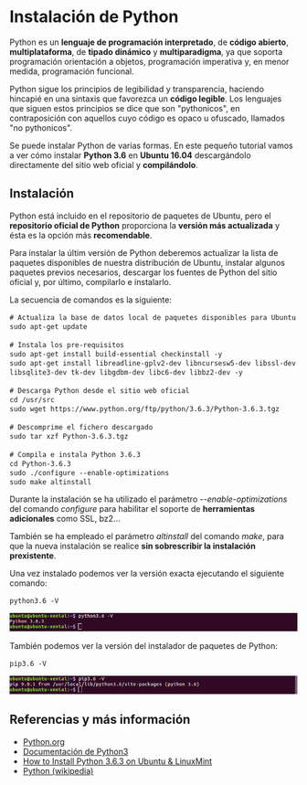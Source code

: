 # Instalación de Python

Python es un **lenguaje de programación interpretado**, de **código abierto**, **multiplataforma**, de **tipado dinámico** y **multiparadigma**, ya que soporta programación orientación a objetos, programación imperativa y, en menor medida, programación funcional. 

Python sigue los principios de legibilidad y transparencia, haciendo hincapié en una sintaxis que favorezca un **código legible**. Los lenguajes que siguen estos principios se dice que son "pythonicos", en contraposición con aquellos cuyo código es opaco u ofuscado, llamados "no pythonicos".

Se puede instalar Python de varias formas. En este pequeño tutorial vamos a ver cómo instalar **Python 3.6** en **Ubuntu 16.04** descargándolo directamente del sitio web oficial y **compilándolo**.

## Instalación

Python está incluido en el repositorio de paquetes de Ubuntu, pero el **repositorio oficial de Python** proporciona la **versión más actualizada** y ésta es la opción más **recomendable**.

Para instalar la últim versión de Python deberemos actualizar la lista de paquetes disponibles de nuestra distribución de Ubuntu, instalar algunos paquetes previos necesarios, descargar los fuentes de Python del sitio oficial y, por último, compilarlo e instalarlo.

La secuencia de comandos es la siguiente:

```	
# Actualiza la base de datos local de paquetes disponibles para Ubuntu
sudo apt-get update

# Instala los pre-requisitos
sudo apt-get install build-essential checkinstall -y
sudo apt-get install libreadline-gplv2-dev libncursesw5-dev libssl-dev libsqlite3-dev tk-dev libgdbm-dev libc6-dev libbz2-dev -y

# Descarga Python desde el sitio web oficial
cd /usr/src
sudo wget https://www.python.org/ftp/python/3.6.3/Python-3.6.3.tgz

# Descomprime el fichero descargado
sudo tar xzf Python-3.6.3.tgz

# Compila e instala Python 3.6.3
cd Python-3.6.3
sudo ./configure --enable-optimizations
sudo make altinstall
```

Durante la instalación se ha utilizado el parámetro _--enable-optimizations_ del comando _configure_ para habilitar el soporte de **herramientas adicionales** como SSL, bz2...

También se ha empleado el parámetro _altinstall_ del comando _make_, para que la nueva instalación se realice **sin sobrescribir la instalación prexistente**.

Una vez instalado podemos ver la versión exacta ejecutando el siguiente comando:
```
python3.6 -V
```
![Python](images/python_version.png)

También podemos ver la versión del instalador de paquetes de Python:
```
pip3.6 -V
```
![Python](images/python_pip_version.png)

## Referencias y más información
- [Python.org](https://www.python.org/)
- [Documentación de Python3](https://docs.python.org/3/)
- [How to Install Python 3.6.3 on Ubuntu & LinuxMint ](https://tecadmin.net/install-python-3-6-ubuntu-linuxmint/#)
- [Python (wikipedia)](https://es.wikipedia.org/wiki/Python)
